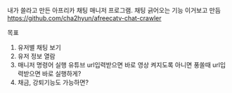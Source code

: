 내가 쓸라고 만든 아프리카 채팅 매니저 프로그램.
채팅 긁어오는 기능 이거보고 만듬
https://github.com/cha2hyun/afreecatv-chat-crawler

목표
1. 유저별 채팅 보기
2. 유저 정보 열람
3. 매니저 명령어 실행
   유튜브 url입력받으면 바로 영상 켜지도록
   아니면 풍쏠때 url입력받으면 바로 실행하게?
4. 채금, 강퇴기능도 가능하면?
